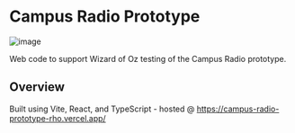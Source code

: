 # Campus Radio Prototype
![image](../../assets/CampusRadioPrototypeReadmeImage.png)

Web code to support Wizard of Oz testing of the Campus Radio prototype.

## Overview
Built using Vite, React, and TypeScript - hosted @ https://campus-radio-prototype-rho.vercel.app/
